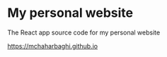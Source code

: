# My personal website
The React app source code for my personal website

https://mchaharbaghi.github.io
